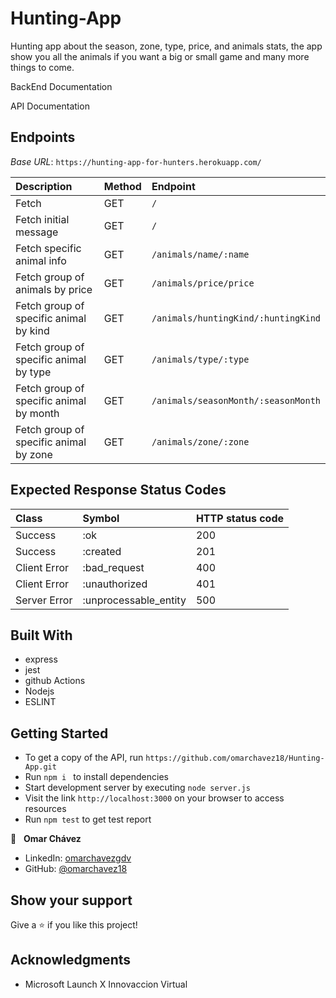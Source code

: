 # Hunting-App
Hunting app about the season, zone, type, price, and animals stats, the app show you all the animals if you want a big or small game and many more things to come.

BackEnd Documentation

API Documentation

## Endpoints

_Base URL_: `https://hunting-app-for-hunters.herokuapp.com/`

| Description                            | Method | Endpoint                  |
| :------------------------------------- | :----- | :------------------------ |
| Fetch                                  | GET    | `/`                       |
| Fetch initial message                  | GET    | `/`                       |
| Fetch specific animal info             | GET    | `/animals/name/:name`     |
| Fetch group of animals by price        | GET    | `/animals/price/price`    |
| Fetch group of specific animal by kind | GET    | `/animals/huntingKind/:huntingKind` |
| Fetch group of specific animal by type | GET    | `/animals/type/:type`     |
| Fetch group of specific animal by month| GET    | `/animals/seasonMonth/:seasonMonth` |
| Fetch group of specific animal by zone | GET    | `/animals/zone/:zone`     |




## Expected Response Status Codes

| Class        | Symbol                | HTTP status code |
| :----------- | :-------------------- | :--------------- |
| Success      | :ok                   | 200              |
| Success      | :created              | 201              |
| Client Error | :bad_request          | 400              |
| Client Error | :unauthorized         | 401              |
| Server Error | :unprocessable_entity | 500              |

## Built With

- express
- jest
- github Actions
- Nodejs
- ESLINT

## Getting Started

- To get a copy of the API, run `https://github.com/omarchavez18/Hunting-App.git`
- Run `npm i ` to install dependencies
- Start development server by executing `node server.js`
- Visit the link `http://localhost:3000` on your browser to access resources
- Run `npm test` to get test report

👤 &nbsp; **Omar Chávez**

- LinkedIn: [omarchavezgdv](https://www.linkedin.com/in/omarchavezgdv/)
- GitHub: [@omarchavez18](https://github.com/omarchavez18)

## Show your support

Give a ⭐️ if you like this project!

## Acknowledgments

- Microsoft Launch X Innovaccion Virtual
